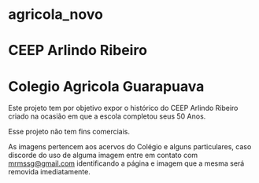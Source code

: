# agricola_novo
# CEEP Arlindo Ribeiro
# Colegio Agricola Guarapuava
Este projeto tem por objetivo expor o histórico do CEEP Arlindo Ribeiro criado na ocasião em que a escola completou seus 50 Anos.

Esse projeto não tem fins comerciais.

As imagens pertencem aos acervos do Colégio e alguns particulares, caso discorde do uso de alguma imagem entre em contato com mrmssg@gmail.com identificando a página e imagem que a mesma será removida imediatamente.